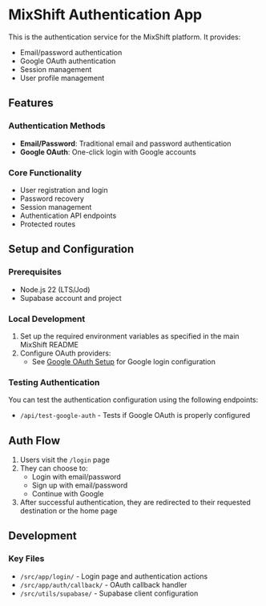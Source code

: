 # MixShift Authentication App

This is the authentication service for the MixShift platform. It provides:

- Email/password authentication
- Google OAuth authentication
- Session management
- User profile management

## Features

### Authentication Methods

- **Email/Password**: Traditional email and password authentication
- **Google OAuth**: One-click login with Google accounts

### Core Functionality

- User registration and login
- Password recovery
- Session management
- Authentication API endpoints
- Protected routes

## Setup and Configuration

### Prerequisites

- Node.js 22 (LTS/Jod)
- Supabase account and project

### Local Development

1. Set up the required environment variables as specified in the main MixShift README
2. Configure OAuth providers:
   - See [Google OAuth Setup](./GOOGLE_OAUTH_SETUP.md) for Google login configuration

### Testing Authentication

You can test the authentication configuration using the following endpoints:

- `/api/test-google-auth` - Tests if Google OAuth is properly configured

## Auth Flow

1. Users visit the `/login` page
2. They can choose to:
   - Login with email/password
   - Sign up with email/password
   - Continue with Google
3. After successful authentication, they are redirected to their requested destination or the home page

## Development

### Key Files

- `/src/app/login/` - Login page and authentication actions
- `/src/app/auth/callback/` - OAuth callback handler
- `/src/utils/supabase/` - Supabase client configuration

